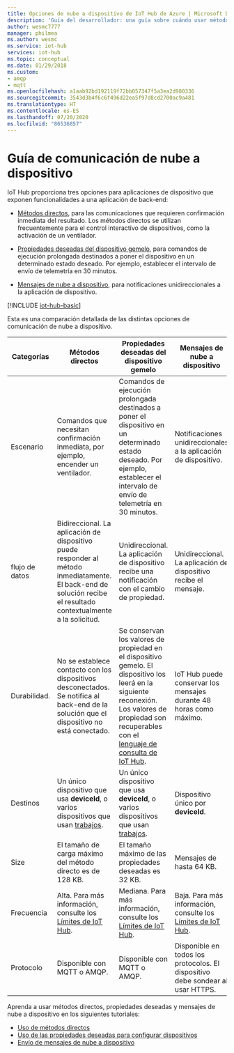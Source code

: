 ```yaml
---
title: Opciones de nube a dispositivo de IoT Hub de Azure | Microsoft Docs
description: 'Guía del desarrollador: una guía sobre cuándo usar métodos directos, propiedades notificadas del dispositivo gemelo o mensajes de nube a dispositivo para comunicaciones de este mismo tipo.'
author: wesmc7777
manager: philmea
ms.author: wesmc
ms.service: iot-hub
services: iot-hub
ms.topic: conceptual
ms.date: 01/29/2018
ms.custom:
- amqp
- mqtt
ms.openlocfilehash: a1aab92bd192119f72bb057347f5a3ea2d980336
ms.sourcegitcommit: 3543d3b4f6c6f496d22ea5f97d8cd2700ac9a481
ms.translationtype: HT
ms.contentlocale: es-ES
ms.lasthandoff: 07/20/2020
ms.locfileid: "86536857"
---
```

# <a name="cloud-to-device-communications-guidance"></a>Guía de comunicación de nube a dispositivo

IoT Hub proporciona tres opciones para aplicaciones de dispositivo que exponen funcionalidades a una aplicación de back-end:

* [Métodos directos](iot-hub-devguide-direct-methods.md), para las comunicaciones que requieren confirmación inmediata del resultado. Los métodos directos se utilizan frecuentemente para el control interactivo de dispositivos, como la activación de un ventilador.

* [Propiedades deseadas del dispositivo gemelo](iot-hub-devguide-device-twins.md), para comandos de ejecución prolongada destinados a poner el dispositivo en un determinado estado deseado. Por ejemplo, establecer el intervalo de envío de telemetría en 30 minutos.

* [Mensajes de nube a dispositivo](iot-hub-devguide-messages-c2d.md), para notificaciones unidireccionales a la aplicación de dispositivo.

[!INCLUDE [iot-hub-basic](../../includes/iot-hub-basic-whole.md)]

Esta es una comparación detallada de las distintas opciones de comunicación de nube a dispositivo.

| Categorías | Métodos directos | Propiedades deseadas del dispositivo gemelo | Mensajes de nube a dispositivo |
| ---------- | -------------- | ------------------------- | ------------------------ |
| Escenario | Comandos que necesitan confirmación inmediata, por ejemplo, encender un ventilador. | Comandos de ejecución prolongada destinados a poner el dispositivo en un determinado estado deseado. Por ejemplo, establecer el intervalo de envío de telemetría en 30 minutos. | Notificaciones unidireccionales a la aplicación de dispositivo. |
| flujo de datos | Bidireccional. La aplicación de dispositivo puede responder al método inmediatamente. El back-end de solución recibe el resultado contextualmente a la solicitud. | Unidireccional. La aplicación de dispositivo recibe una notificación con el cambio de propiedad. | Unidireccional. La aplicación de dispositivo recibe el mensaje.
| Durabilidad. | No se establece contacto con los dispositivos desconectados. Se notifica al back-end de la solución que el dispositivo no está conectado. | Se conservan los valores de propiedad en el dispositivo gemelo. El dispositivo los leerá en la siguiente reconexión. Los valores de propiedad son recuperables con el [lenguaje de consulta de IoT Hub](iot-hub-devguide-query-language.md). | IoT Hub puede conservar los mensajes durante 48 horas como máximo. |
| Destinos | Un único dispositivo que usa **deviceId**, o varios dispositivos que usan [trabajos](iot-hub-devguide-jobs.md). | Un único dispositivo que usa **deviceId**, o varios dispositivos que usan [trabajos](iot-hub-devguide-jobs.md). | Dispositivo único por **deviceId**. |
| Size | El tamaño de carga máximo del método directo es de 128 KB. | El tamaño máximo de las propiedades deseadas es 32 KB. | Mensajes de hasta 64 KB. |
| Frecuencia | Alta. Para más información, consulte los [Límites de IoT Hub](iot-hub-devguide-quotas-throttling.md). | Mediana. Para más información, consulte los [Límites de IoT Hub](iot-hub-devguide-quotas-throttling.md). | Baja. Para más información, consulte los [Límites de IoT Hub](iot-hub-devguide-quotas-throttling.md). |
| Protocolo | Disponible con MQTT o AMQP. | Disponible con MQTT o AMQP. | Disponible en todos los protocolos. El dispositivo debe sondear al usar HTTPS. |

Aprenda a usar métodos directos, propiedades deseadas y mensajes de nube a dispositivo en los siguientes tutoriales:

* [Uso de métodos directos](quickstart-control-device-node.md)
* [Uso de las propiedades deseadas para configurar dispositivos](tutorial-device-twins.md) 
* [Envío de mensajes de nube a dispositivo](iot-hub-node-node-c2d.md)
